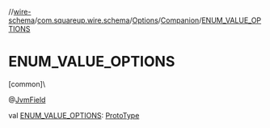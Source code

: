 //[wire-schema](../../../../index.md)/[com.squareup.wire.schema](../../index.md)/[Options](../index.md)/[Companion](index.md)/[ENUM_VALUE_OPTIONS](-e-n-u-m_-v-a-l-u-e_-o-p-t-i-o-n-s.md)

# ENUM_VALUE_OPTIONS

[common]\

@[JvmField](https://kotlinlang.org/api/latest/jvm/stdlib/kotlin.jvm/-jvm-field/index.html)

val [ENUM_VALUE_OPTIONS](-e-n-u-m_-v-a-l-u-e_-o-p-t-i-o-n-s.md): [ProtoType](../../-proto-type/index.md)
